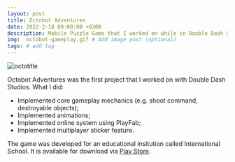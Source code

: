 ```yaml
---
layout: post
title: Octobot Adventures
date: 2022-2-18 00:00:00 +0300
description: Mobile Puzzle Game that I worked on while in Double Dash Studios.
img:  octobot-gameplay.gif # Add image post (optional)
tags: # add tag
---
```

![octotitle](https://github.com/Julia-Melgare/julia-melgare.github.io/blob/gh-pages/assets/img/octobot-title.gif)

Octobot Adventures was the first project that I worked on with Double Dash Studios.
What I did:
- Implemented core gameplay mechanics (e.g. shoot command, destroyable objects);
- Implemented animations;
- Implemented online system using PlayFab;
- Implemented multiplayer sticker feature.

The game was developed for an educational insitution called International School. It is available for download via [Play Store](https://play.google.com/store/apps/details?id=com.internationalschool.octobotadventures).
